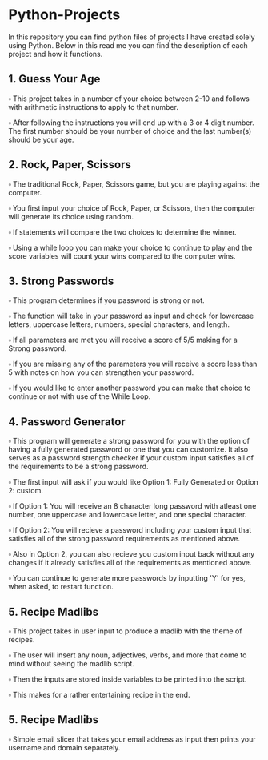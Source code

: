 # Python-Projects
In this repository you can find python files of projects I have created solely using Python. Below in this read me you can find the description of each project and how it functions. 

## 1. Guess Your Age
:white_small_square: This project takes in a number of your choice between 2-10 and follows with arithmetic instructions to apply to that number.

:white_small_square: After following the instructions you will end up with a 3 or 4 digit number. The first number should be your number of choice and the last number(s) should be your age.

## 2. Rock, Paper, Scissors
:white_small_square: The traditional Rock, Paper, Scissors game, but you are playing against the computer.

:white_small_square: You first input your choice of Rock, Paper, or Scissors, then the computer will generate its choice using random. 

:white_small_square: If statements will compare the two choices to determine the winner. 

:white_small_square: Using a while loop you can make your choice to continue to play and the score variables will count your wins compared to the computer wins. 

## 3. Strong Passwords

:white_small_square: This program determines if you password is strong or not.

:white_small_square: The function will take in your password as input and check for lowercase letters, uppercase letters, numbers, special characters, and length.

:white_small_square: If all parameters are met you will receive a score of 5/5 making for a Strong password.

:white_small_square: If you are missing any of the parameters you will receive a score less than 5 with notes on how you can strengthen your password.

:white_small_square: If you would like to enter another password you can make that choice to continue or not with use of the While Loop. 

## 4. Password Generator

:white_small_square: This program will generate a strong password for you with the option of having a fully generated password or one that you can customize. It also serves as a password strength checker if your custom input satisfies all of the requirements to be a strong password.

:white_small_square: The first input will ask if you would like Option 1: Fully Generated or Option 2: custom.

:white_small_square: If Option 1: You will receive an 8 character long password with atleast one number, one uppercase and lowercase letter, and one special character.

:white_small_square: If Option 2: You will recieve a password including your custom input that satisfies all of the strong password requirements as mentioned above.

:white_small_square: Also in Option 2, you can also recieve you custom input back without any changes if it already satisfies all of the requirements as mentioned above. 

:white_small_square: You can continue to generate more passwords by inputting 'Y' for yes, when asked, to restart function. 

## 5. Recipe Madlibs

:white_small_square: This project takes in user input to produce a madlib with the theme of recipes.

:white_small_square: The user will insert any noun, adjectives, verbs, and more that come to mind without seeing the madlib script.

:white_small_square: Then the inputs are stored inside variables to be printed into the script. 

:white_small_square: This makes for a rather entertaining recipe in the end.

## 5. Recipe Madlibs

:white_small_square: Simple email slicer that takes your email address as input then prints your username and domain separately.
